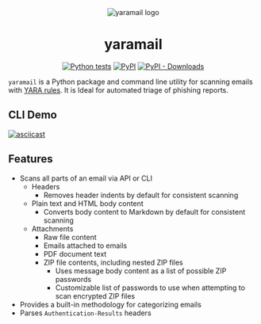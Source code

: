 <div align="center">
  <img src="https://seanthegeek.github.io/yaramail/_static/yaramail-logo.png" alt="yaramail logo">
<h1 style=>yaramail</h1>

  [![Python tests](https://github.com/seanthegeek/yaramail/actions/workflows/python-tests.yaml/badge.svg)](https://github.com/seanthegeek/yaramail/actions/workflows/python-tests.yaml)
  [![PyPI](https://img.shields.io/pypi/v/yara-mail)](https://pypi.org/project/yara-mail/)
  [![PyPI - Downloads](https://img.shields.io/pypi/dm/yara-mail?color=blue)](https://pypistats.org/packages/yara-mail)
</div>

`yaramail` is a Python package and command line utility for scanning emails with
[YARA rules][yara]. It is Ideal for automated triage of phishing reports.

## CLI Demo

[![asciicast](https://asciinema.org/a/529801.svg)](https://asciinema.org/a/529801)

## Features

- Scans all parts of an email via API or CLI
  - Headers
    - Removes header indents by default for consistent scanning
  - Plain text and HTML body content
    - Converts body content to Markdown by default for consistent scanning
  - Attachments
    - Raw file content
    - Emails attached to emails
    - PDF document text
    - ZIP file contents, including nested ZIP files
      - Uses message body content as a list of possible ZIP passwords
      - Customizable list of passwords to use when attempting to scan encrypted ZIP files
- Provides a built-in methodology for categorizing emails
- Parses `Authentication-Results` headers

[yara]: https://yara.readthedocs.io/en/stable/writingrules.html
